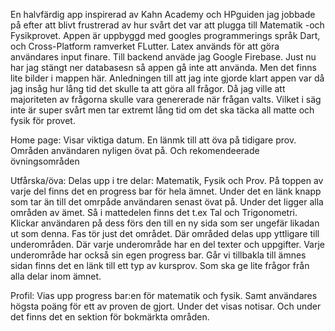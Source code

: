 En halvfärdig app inspirerad av Kahn Academy och HPguiden jag jobbade på efter att blivt frustrerad av hur svårt det var att plugga till Matematik -och Fysikprovet.
Appen är uppbyggd med googles programmerings språk Dart, och Cross-Platform ramverket FLutter. Latex används för att göra användares input finare. Till backend anväde jag Google Firebase.
Just nu har jag stängt ner databasesn så appen gå inte att använda. Men det finns lite bilder i mappen här. Anledningen till att jag inte gjorde klart appen var då jag insåg hur lång tid det skulle ta att göra all frågor. 
Då jag ville att majoriteten av frågorna skulle vara genererade när frågan valts. Vilket i säg inte är super svårt men tar extremt lång tid om det ska täcka all matte och fysik för provet.

Home page: Visar viktiga datum. En länmk till att öva på tidigare prov. Områden användaren nyligen övat på. Och rekomendeerade övningsområden

Utfårska/öva: Delas upp i tre delar: Matematik, Fysik och Prov. På toppen av varje del finns det en progress bar för hela ämnet. Under det en länk knapp som tar än till det omrpåde användaren senast övat på. Under det ligger alla områden av ämet. Så i mattedelen finns det t.ex Tal och Trigonometri. 
Klickar användaren på dess förs den till en ny sida som ser ungefär likadan ut som denna. Fas tör just det området. Där områded delas upp yttligare till underområden. Där varje underområde har en del texter och uppgifter. Varje underområde har också sin egen progress bar. 
Går vi tillbakla till ämnes sidan finns det en länk till ett typ av kursprov. Som ska ge lite frågor från alla delar inom ämnet.

Profil: Vias upp progress bar:en för matematik och fysik. Samt användares högsta poäng för ett av proven de gjort. Under det visas notisar. Och under det finns det en sektion för bokmärkta områden.

